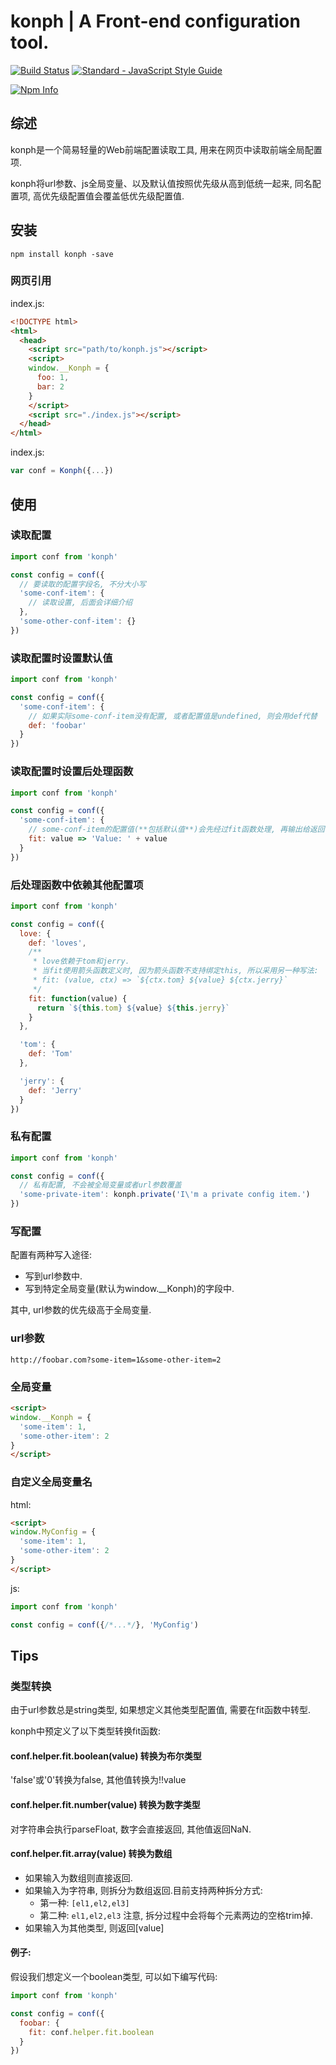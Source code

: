 # konph | A Front-end configuration tool.

[![Build Status](https://travis-ci.org/yusangeng/konph.svg?branch=master)](https://travis-ci.org/yusangeng/konph) [![Standard - JavaScript Style Guide](https://img.shields.io/badge/code_style-standard-brightgreen.svg)](https://standardjs.com)

[![Npm Info](https://nodei.co/npm/konph.png?compact=true)](https://www.npmjs.com/package/konph)

## 综述

konph是一个简易轻量的Web前端配置读取工具, 用来在网页中读取前端全局配置项.

konph将url参数、js全局变量、以及默认值按照优先级从高到低统一起来, 同名配置项, 高优先级配置值会覆盖低优先级配置值.

## 安装

``` shell
npm install konph -save
```
### 网页引用

index.js:
``` html
<!DOCTYPE html>
<html>
  <head>
    <script src="path/to/konph.js"></script>
    <script>
    window.__Konph = {
      foo: 1,
      bar: 2
    }
    </script>
    <script src="./index.js"></script>
  </head>
</html>
```

index.js:
``` js
var conf = Konph({...})
```

## 使用

### 读取配置

``` js
import conf from 'konph'

const config = conf({
  // 要读取的配置字段名, 不分大小写
  'some-conf-item': {
    // 读取设置, 后面会详细介绍
  },
  'some-other-conf-item': {}
})
```

### 读取配置时设置默认值

``` js
import conf from 'konph'

const config = conf({
  'some-conf-item': {
    // 如果实际some-conf-item没有配置, 或者配置值是undefined, 则会用def代替
    def: 'foobar'
  }
})
```

### 读取配置时设置后处理函数

``` js
import conf from 'konph'

const config = conf({
  'some-conf-item': {
    // some-conf-item的配置值(**包括默认值**)会先经过fit函数处理, 再输出给返回值
    fit: value => 'Value: ' + value
  }
})
```

### 后处理函数中依赖其他配置项

``` js
import conf from 'konph'

const config = conf({
  love: {
    def: 'loves',
    /**
     * love依赖于tom和jerry.
     * 当fit使用箭头函数定义时, 因为箭头函数不支持绑定this, 所以采用另一种写法:
     * fit: (value, ctx) => `${ctx.tom} ${value} ${ctx.jerry}`
     */
    fit: function(value) {
      return `${this.tom} ${value} ${this.jerry}`
    }
  },

  'tom': {
    def: 'Tom'
  },

  'jerry': {
    def: 'Jerry'
  }
})
```

### 私有配置

``` js
import conf from 'konph'

const config = conf({
  // 私有配置, 不会被全局变量或者url参数覆盖
  'some-private-item': konph.private('I\'m a private config item.')
})
```


### 写配置

配置有两种写入途径: 

* 写到url参数中.
* 写到特定全局变量(默认为window.__Konph)的字段中.

其中, url参数的优先级高于全局变量.

### url参数

```
http://foobar.com?some-item=1&some-other-item=2
```

### 全局变量

``` html
<script>
window.__Konph = {
  'some-item': 1,
  'some-other-item': 2
}
</script>
```

### 自定义全局变量名

html:
``` html
<script>
window.MyConfig = {
  'some-item': 1,
  'some-other-item': 2
}
</script>
```

js:
``` js
import conf from 'konph'

const config = conf({/*...*/}, 'MyConfig')
```

## Tips

### 类型转换

由于url参数总是string类型, 如果想定义其他类型配置值, 需要在fit函数中转型.

konph中预定义了以下类型转换fit函数:

#### conf.helper.fit.boolean(value) 转换为布尔类型

'false'或'0'转换为false, 其他值转换为!!value

#### conf.helper.fit.number(value) 转换为数字类型

对字符串会执行parseFloat, 数字会直接返回, 其他值返回NaN.

#### conf.helper.fit.array(value) 转换为数组

* 如果输入为数组则直接返回.
* 如果输入为字符串, 则拆分为数组返回.目前支持两种拆分方式: 
  * 第一种: `[el1,el2,el3]`
  * 第二种: `el1,el2,el3`
  注意, 拆分过程中会将每个元素两边的空格trim掉.
* 如果输入为其他类型, 则返回[value]

#### 例子: 

假设我们想定义一个boolean类型, 可以如下编写代码: 

``` js
import conf from 'konph'

const config = conf({
  foobar: {
    fit: conf.helper.fit.boolean
  }
})
```
